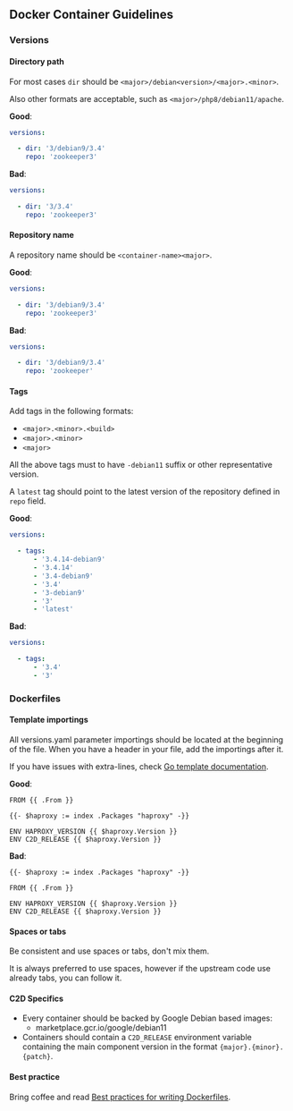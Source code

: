 ## Docker Container Guidelines

### Versions

#### Directory path

For most cases `dir` should be `<major>/debian<version>/<major>.<minor>`.

Also other formats are acceptable, such as `<major>/php8/debian11/apache`.

**Good**:
```yaml
versions:

  - dir: '3/debian9/3.4'
    repo: 'zookeeper3'
```

**Bad**:
```yaml
versions:

  - dir: '3/3.4'
    repo: 'zookeeper3'
```

#### Repository name

A repository name should be `<container-name><major>`.

**Good**:
```yaml
versions:

  - dir: '3/debian9/3.4'
    repo: 'zookeeper3'
```

**Bad**:
```yaml
versions:

  - dir: '3/debian9/3.4'
    repo: 'zookeeper'
```

#### Tags

Add tags in the following formats:

*   `<major>.<minor>.<build>`
*   `<major>.<minor>`
*   `<major>`

All the above tags must to have `-debian11` suffix or other representative
version.

A `latest` tag should point to the latest version of the repository defined in
`repo` field.

**Good**:
```yaml
versions:

  - tags:
      - '3.4.14-debian9'
      - '3.4.14'
      - '3.4-debian9'
      - '3.4'
      - '3-debian9'
      - '3'
      - 'latest'
```

**Bad**:
```yaml
versions:

  - tags:
      - '3.4'
      - '3'
```

### Dockerfiles

#### Template importings

All versions.yaml parameter importings should be located at the beginning of the
file. When you have a header in your file, add the importings after it.

If you have issues with extra-lines, check
[Go template documentation](https://golang.org/pkg/text/template/#hdr-Text_and_spaces).

**Good**:
```docker
FROM {{ .From }}

{{- $haproxy := index .Packages "haproxy" -}}

ENV HAPROXY_VERSION {{ $haproxy.Version }}
ENV C2D_RELEASE {{ $haproxy.Version }}
```
</p>


**Bad**:
```docker
{{- $haproxy := index .Packages "haproxy" -}}

FROM {{ .From }}

ENV HAPROXY_VERSION {{ $haproxy.Version }}
ENV C2D_RELEASE {{ $haproxy.Version }}
```

#### Spaces or tabs

Be consistent and use spaces or tabs, don't mix them.

It is always preferred to use spaces, however if the upstream code use already
tabs, you can follow it.

#### C2D Specifics

* Every container should be backed by Google Debian based images:
  * marketplace.gcr.io/google/debian11
* Containers should contain a `C2D_RELEASE` environment variable containing the main component version in the format `{major}.{minor}.{patch}`.

#### Best practice

Bring coffee and read
[Best practices for writing Dockerfiles](https://docs.docker.com/develop/develop-images/dockerfile_best-practices/).
